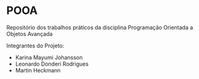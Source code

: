 # POOA
Repositório dos trabalhos práticos da disciplina Programação Orientada a Objetos Avançada

Integrantes do Projeto:
- Karina Mayumi Johansson
- Leonardo Donderi Rodrigues
- Martin Heckmann
